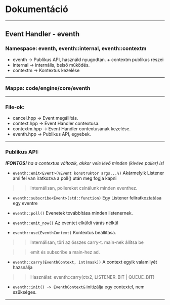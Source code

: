 # Dokumentáció

***

## Event Handler - eventh

### Namespace: eventh, eventh::internal, eventh::contextm

- eventh -> Publikus API, használd nyugodtan. + contextm publikus részei
- internal -> internális, belső működés.
- contextm -> Kontextus kezelése

***

### Mappa: code/engine/core/eventh

***

### File-ok:

- cancel.hpp -> Event megállítás.  
- context.hpp -> Event Handler contextusa.  
- contextm.hpp -> Event Handler contextusának kezelése.
- eventh.hpp -> Publikus API, egyebek.  

***

### Publikus API:

***!FONTOS!*** *ha a contextus változik, akkor vele lévő minden (kivéve poller) is!*

- ```eventh::emit<Event>(%Event konstruktor args...%)``` Akármelyik Listener ami fel van iratkozva a poll() után meg fogja kapni  

> > Internálisan, pollereket csinálunk minden eventhez.  

- ```eventh::subscribe<Event>(std::function)``` Egy Listener feliratkoztatása egy eventre
- ```eventh::poll()``` Evenetek továbbítása minden listenernek.
- ```eventh::emit_now()``` Az eventet elküldi várás nélkül  

- ```eventh::use(EventhContext)``` Kontextus beállítása.  

> > Internálisan, töri az összes carry-t. main-nek állítsa be

> > emit és subscribe a main-hez ad.  

- ```eventh::carry(EventhContext, int(mask))``` A context egyik valamilyét hazsnálja  

> > Használat: eventh::carry(ctx2, LISTENER_BIT | QUEUE_BIT)

- ```eventh::init() -> EventhContext&``` initizálja egy contextel, nem szükséges.  

***
